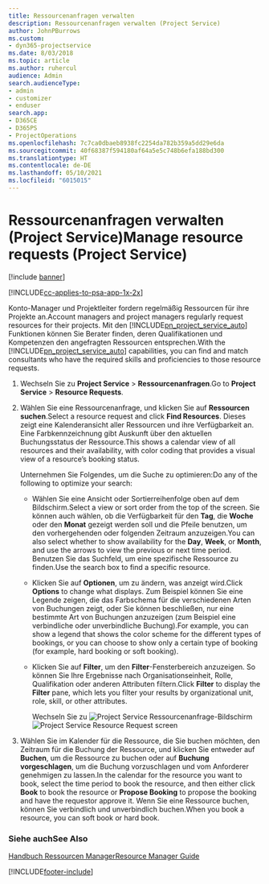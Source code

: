 ```yaml
---
title: Ressourcenanfragen verwalten
description: Ressourcenanfragen verwalten (Project Service)
author: JohnPBurrows
ms.custom:
- dyn365-projectservice
ms.date: 8/03/2018
ms.topic: article
ms.author: ruhercul
audience: Admin
search.audienceType:
- admin
- customizer
- enduser
search.app:
- D365CE
- D365PS
- ProjectOperations
ms.openlocfilehash: 7c7ca0dbaeb8938fc2254da782b359a5dd29e6da
ms.sourcegitcommit: 40f68387f594180af64a5e5c748b6efa188bd300
ms.translationtype: HT
ms.contentlocale: de-DE
ms.lasthandoff: 05/10/2021
ms.locfileid: "6015015"
---
```

# <a name="manage-resource-requests-project-service"></a><span data-ttu-id="2f6a3-103">Ressourcenanfragen verwalten (Project Service)</span><span class="sxs-lookup"><span data-stu-id="2f6a3-103">Manage resource requests (Project Service)</span></span>

[!include [banner](../includes/psa-now-project-operations.md)]

[!INCLUDE[cc-applies-to-psa-app-1x-2x](../includes/cc-applies-to-psa-app-1x-2x.md)]

<span data-ttu-id="2f6a3-104">Konto-Manager und Projektleiter fordern regelmäßig Ressourcen für ihre Projekte an.</span><span class="sxs-lookup"><span data-stu-id="2f6a3-104">Account managers and project managers regularly request resources for their projects.</span></span> <span data-ttu-id="2f6a3-105">Mit den [!INCLUDE[pn_project_service_auto](../includes/pn-project-service-auto.md)] Funktionen können Sie Berater finden, deren Qualifikationen und Kompetenzen den angefragten Ressourcen entsprechen.</span><span class="sxs-lookup"><span data-stu-id="2f6a3-105">With the [!INCLUDE[pn_project_service_auto](../includes/pn-project-service-auto.md)] capabilities, you can find and match consultants who have the required skills and proficiencies to those resource requests.</span></span>  
  
1. <span data-ttu-id="2f6a3-106">Wechseln Sie zu **Project Service** > **Ressourcenanfragen**.</span><span class="sxs-lookup"><span data-stu-id="2f6a3-106">Go to **Project Service** > **Resource Requests**.</span></span>  
  
2. <span data-ttu-id="2f6a3-107">Wählen Sie eine Ressourcenanfrage, und klicken Sie auf **Ressourcen suchen**.</span><span class="sxs-lookup"><span data-stu-id="2f6a3-107">Select a resource request and click **Find Resources**.</span></span> <span data-ttu-id="2f6a3-108">Dieses zeigt eine Kalenderansicht aller Ressourcen und ihre Verfügbarkeit an. Eine Farbkennzeichnung gibt Auskunft über den aktuellen Buchungsstatus der Ressource.</span><span class="sxs-lookup"><span data-stu-id="2f6a3-108">This shows a calendar view of all resources and their availability, with color coding that provides a visual view of a resource’s booking status.</span></span>  
  
    <span data-ttu-id="2f6a3-109">Unternehmen Sie Folgendes, um die Suche zu optimieren:</span><span class="sxs-lookup"><span data-stu-id="2f6a3-109">Do any of the following to optimize your search:</span></span>  
  
   -   <span data-ttu-id="2f6a3-110">Wählen Sie eine Ansicht oder Sortierreihenfolge oben auf dem Bildschirm.</span><span class="sxs-lookup"><span data-stu-id="2f6a3-110">Select a view or sort order from the top of the screen.</span></span> <span data-ttu-id="2f6a3-111">Sie können auch wählen, ob die Verfügbarkeit für den **Tag**, die **Woche** oder den **Monat** gezeigt werden soll und die Pfeile benutzen, um den vorhergehenden oder folgenden Zeitraum anzuzeigen.</span><span class="sxs-lookup"><span data-stu-id="2f6a3-111">You can also select whether to show availability for the **Day**, **Week**, or **Month**, and use the arrows to view the previous or next time period.</span></span> <span data-ttu-id="2f6a3-112">Benutzen Sie das Suchfeld, um eine spezifische Ressource zu finden.</span><span class="sxs-lookup"><span data-stu-id="2f6a3-112">Use the search box to find a specific resource.</span></span>  
  
   -   <span data-ttu-id="2f6a3-113">Klicken Sie auf **Optionen**, um zu ändern, was anzeigt wird.</span><span class="sxs-lookup"><span data-stu-id="2f6a3-113">Click **Options** to change what displays.</span></span> <span data-ttu-id="2f6a3-114">Zum Beispiel können Sie eine Legende zeigen, die das Farbschema für die verschiedenen Arten von Buchungen zeigt, oder Sie können beschließen, nur eine bestimmte Art von Buchungen anzuzeigen (zum Beispiel eine verbindliche oder unverbindliche Buchung).</span><span class="sxs-lookup"><span data-stu-id="2f6a3-114">For example, you can show a legend that shows the color scheme for the different types of bookings, or you can choose to show only a certain type of booking (for example, hard booking or soft booking).</span></span>  
  
   -   <span data-ttu-id="2f6a3-115">Klicken Sie auf **Filter**, um den **Filter**-Fensterbereich anzuzeigen. So können Sie Ihre Ergebnisse nach Organisationseinheit, Rolle, Qualifikation oder anderen Attributen filtern.</span><span class="sxs-lookup"><span data-stu-id="2f6a3-115">Click **Filter** to display the **Filter** pane, which lets you filter your results by organizational unit, role, skill, or other attributes.</span></span>  
  
       <span data-ttu-id="2f6a3-116">Wechseln Sie zu ![Project Service Ressourcenanfrage-Bildschirm](../psa/media/project-service-resource-request-screen.png "Wechseln Sie zu Project Service Ressourcenanfrage-Bildschirm")</span><span class="sxs-lookup"><span data-stu-id="2f6a3-116">![Project Service Resource Request screen](../psa/media/project-service-resource-request-screen.png "Project Service Resource Request screen")</span></span>  
  
3. <span data-ttu-id="2f6a3-117">Wählen Sie im Kalender für die Ressource, die Sie buchen möchten, den Zeitraum für die Buchung der Ressource, und klicken Sie entweder auf **Buchen**, um die Ressource zu buchen oder auf **Buchung vorgeschlagen**, um die Buchung vorzuschlagen und vom Anforderer genehmigen zu lassen.</span><span class="sxs-lookup"><span data-stu-id="2f6a3-117">In the calendar for the resource you want to book, select the time period to book the resource, and then either click **Book** to book the resource or **Propose Booking** to propose the booking and have the requestor approve it.</span></span> <span data-ttu-id="2f6a3-118">Wenn Sie eine Ressource buchen, können Sie verbindlich und unverbindlich buchen.</span><span class="sxs-lookup"><span data-stu-id="2f6a3-118">When you book a resource, you can soft book or hard book.</span></span>  
  
### <a name="see-also"></a><span data-ttu-id="2f6a3-119">Siehe auch</span><span class="sxs-lookup"><span data-stu-id="2f6a3-119">See Also</span></span>  
 [<span data-ttu-id="2f6a3-120">Handbuch Ressourcen Manager</span><span class="sxs-lookup"><span data-stu-id="2f6a3-120">Resource Manager Guide</span></span>](../psa/resource-manager-guide.md)


[!INCLUDE[footer-include](../includes/footer-banner.md)]